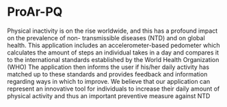 # ProAr-PQ
Physical inactivity is on the rise worldwide, and this has a profound impact on the prevalence
 of non- transmissible diseases (NTD) and on global health.
 This application includes an accelerometer-based pedometer which calculates the amount of steps
 an individual takes in a day and compares it to the international 
standards established by the World Health Organization (WHO) The application then informs the user
 if his/her daily activity has matched up to these standards and provides feedback and information
 regarding ways in which to improve. 
We believe that our application can represent an innovative tool for individuals to increase their 
daily amount of physical activity and thus an important preventive measure against NTD
